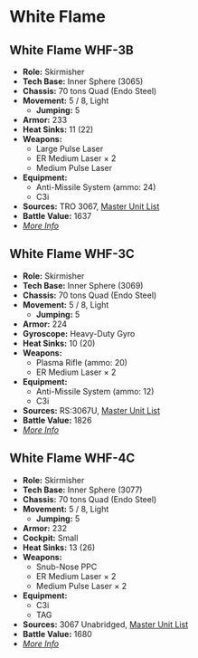 # White Flame
## White Flame WHF-3B
- **Role:** Skirmisher
- **Tech Base:** Inner Sphere (3065)
- **Chassis:** 70 tons Quad (Endo Steel)
- **Movement:** 5 / 8, Light
  - **Jumping:** 5
- **Armor:** 233
- **Heat Sinks:** 11 (22)
- **Weapons:**
  - Large Pulse Laser
  - ER Medium Laser × 2
  - Medium Pulse Laser
- **Equipment:**
  - Anti-Missile System (ammo: 24)
  - C3i
- **Sources:** TRO 3067, [Master Unit List](http://masterunitlist.info/Unit/Details/5404/white-flame-whf-3b)
- **Battle Value:** 1637
- [*More Info*](white_flame/white_flame_whf-3b.md)

## White Flame WHF-3C
- **Role:** Skirmisher
- **Tech Base:** Inner Sphere (3069)
- **Chassis:** 70 tons Quad (Endo Steel)
- **Movement:** 5 / 8, Light
  - **Jumping:** 5
- **Armor:** 224
- **Gyroscope:** Heavy-Duty Gyro
- **Heat Sinks:** 10 (20)
- **Weapons:**
  - Plasma Rifle (ammo: 20)
  - ER Medium Laser × 2
- **Equipment:**
  - Anti-Missile System (ammo: 12)
  - C3i
- **Sources:** RS:3067U, [Master Unit List](http://masterunitlist.info/Unit/Details/5405/white-flame-whf-3c)
- **Battle Value:** 1826
- [*More Info*](white_flame/white_flame_whf-3c.md)

## White Flame WHF-4C
- **Role:** Skirmisher
- **Tech Base:** Inner Sphere (3077)
- **Chassis:** 70 tons Quad (Endo Steel)
- **Movement:** 5 / 8, Light
  - **Jumping:** 5
- **Armor:** 232
- **Cockpit:** Small
- **Heat Sinks:** 13 (26)
- **Weapons:**
  - Snub-Nose PPC
  - ER Medium Laser × 2
  - Medium Pulse Laser × 2
- **Equipment:**
  - C3i
  - TAG
- **Sources:** 3067 Unabridged, [Master Unit List](http://masterunitlist.info/Unit/Details/5693/white-flame-whf-4c)
- **Battle Value:** 1680
- [*More Info*](white_flame/white_flame_whf-4c.md)

